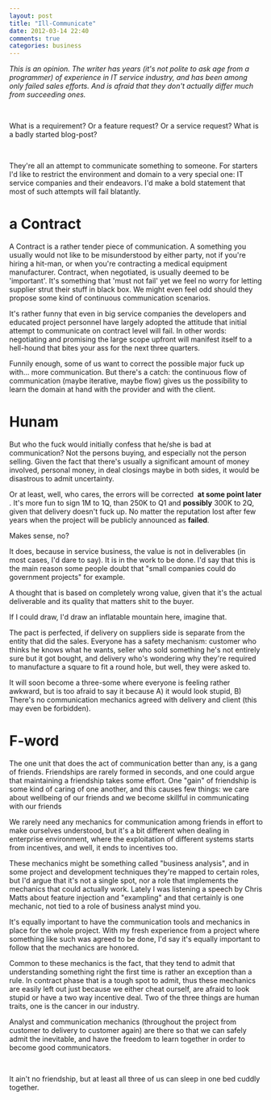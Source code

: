 ```yaml
---
layout: post
title: "Ill-Communicate"
date: 2012-03-14 22:40
comments: true
categories: business
---
```

<p><em>This is an opinion. The writer has years (it's not polite to ask age from a programmer) of experience in IT service industry, and has been among only failed sales efforts. And is afraid that they don't actually differ much from succeeding ones.</em></p>
<p>&nbsp;</p>
<p>What is a requirement? Or a feature request? Or a service request? What is a badly started blog-post? &nbsp; &nbsp;</p>
<p>&nbsp;</p>
<p>They're all an attempt to communicate something to someone. For starters I'd like to restrict the environment and domain to a very special one: IT service companies and their endeavors. I'd make a bold statement that most of such attempts will fail blatantly.&nbsp;</p>

a Contract
=============

<p>A Contract is a rather tender piece of communication. A something you usually would not like to be misunderstood by either party, not if you're hiring a hit-man, or when you're contracting a medical equipment manufacturer. Contract, when negotiated, is usually deemed to be 'important'. It's something that 'must not fail' yet we feel no worry for letting supplier strut their stuff in black box. We might even feel odd should they propose some kind of continuous communication scenarios.</p>
<p>It's rather funny that even in big service companies the developers and educated project personnel have largely adopted the attitude that initial attempt to communicate on contract level will fail. In other words: negotiating and promising the large scope upfront will manifest itself to a hell-hound that bites your ass for the next three quarters.</p>
<p>Funnily enough, some of us want to correct the possible major fuck up with... more communication. But there's a catch: the continuous flow of communication (maybe iterative, maybe flow) gives us the possibility to learn the domain at hand with the provider and with the client.</p>

Hunam
=============


<p>But who the fuck would initially confess that he/she is bad at communication? Not the persons buying, and especially not the person selling. Given the fact that there's usually a significant amount of money involved, personal money, in deal closings maybe in both sides, it would be disastrous to admit uncertainty.</p>
<p>Or at least, well, who cares, the errors will be corrected &nbsp;<strong>at some point later </strong>. It's more fun to sign 1M to 1Q, than 250K to Q1 and <strong>possibly</strong> 300K to 2Q, given that delivery doesn't fuck up. No matter the reputation lost after few years when the project will be publicly announced as <strong>failed</strong>.</p>
<p>Makes sense, no?</p>
<p>It does, because in service business, the value is not in deliverables (in most cases, I'd dare to say). It is in the work to be done. I'd say that this is the main reason some people doubt that "small companies could do government projects" for example.&nbsp;</p>
<p>A thought that is based on completely wrong value, given that it's the actual deliverable and its quality that matters shit to the buyer.</p>
<p>If I could draw, I'd draw an inflatable mountain here, imagine that.</p>
<p>The pact is perfected, if delivery on suppliers side is separate from the entity that did the sales. Everyone has a safety mechanism: customer who thinks he knows what he wants, seller who sold something he's not entirely sure but it got bought, and delivery who's wondering why they're required to manufacture a square to fit a round hole, but well, they were asked to.</p>
<p>It will soon become a three-some where everyone is feeling rather awkward, but is too afraid to say it because A) it would look stupid, B) There's no communication mechanics agreed with delivery and client (this may even be forbidden).</p>

F-word
=============

<p>The one unit that does the act of communication better than any, is a gang of friends. Friendships are rarely formed in seconds, and one could argue that maintaining a friendship takes some effort. One "gain" of friendship is some kind of caring of one another, and this causes few things: we care about wellbeing of our friends and we become skillful in communicating with our friends</p>
<p>We rarely need any mechanics for communication among friends in effort to make ourselves understood, but it's a bit different when dealing in enterprise environment, where the exploitation of different systems starts from incentives, and well, it ends to incentives too.&nbsp;</p><p>These mechanics might be something called "business analysis", and in some project and development techniques they're mapped to certain roles, but I'd argue that it's not a single spot, nor a role that implements the mechanics that could actually work. Lately I was listening a speech by Chris Matts about feature injection and "exampling" and that certainly is one mechanic, not tied to a role of business analyst mind you.</p>
<p>It's equally important to have the communication tools and mechanics in place for the whole project. With my fresh experience from a project where something like such was agreed to be done, I'd say it's equally important to follow that the mechanics are honored.</p>
<p>Common to these mechanics is the fact, that they tend to admit that understanding something right the first time is rather an exception than a rule. In contract phase that is a tough spot to admit, thus these mechanics are easily left out just because we either cheat ourself, are afraid to look stupid or have a two way incentive deal. Two of the three things are human traits, one is the cancer in our industry.</p>
<p>Analyst and communication mechanics (throughout the project from customer to delivery to customer again) are there so that we can safely admit the inevitable, and have the freedom to learn together in order to become good communicators.</p>
<p>&nbsp;</p>
<p>It ain't no friendship, but at least all three of us can sleep in one bed cuddly together.</p>
<p>&nbsp;</p>
